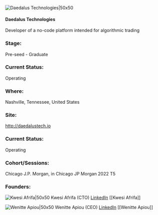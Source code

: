 

![Daedalus Technologies|50x50](https://media.licdn.com/dms/image/C560BAQFwcYAB8sncYQ/company-logo_200_200/0/1649499899426?e=1687996800&v=beta&t=iK-vOkptjSIc8kRlpTgZ_nl0SNVTb4eUEyZecyDJyfs)

#### Daedalus Technologies
Developer of a no-code platform intended for algorithmic trading

### Stage: 
Pre-seed - Graduate 

### Current Status: 
Operating

### Where:
Nashville, Tennessee, United States

### Site:
http://daedalustech.io





### Current Status: 
Operating

### Cohort/Sessions: 
Chicago J.P. Morgan, in Chicago JP Morgan 2022 T5

### Founders: 

![Kwesi Afrifa|50x50]() Kwesi Afrifa (CTO) [LinkedIn](https://linkedin.com/in/kwesi-afrifa) [[Kwesi Afrifa]]

![Wenitte Apiou|50x50](https://www.f6s.com/static-resource/images/profile-placeholder-user.jpg) Wenitte Apiou (CEO) [LinkedIn](https://linkedin.com/in/wenitteapiou) [[Wenitte Apiou]]


